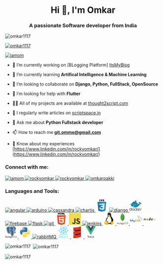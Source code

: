 <h1 align="center">Hi 👋, I'm Omkar</h1>
<h3 align="center">A passionate Software developer from India</h3>

<p align="left"> 
    <img 
        src="https://komarev.com/ghpvc/?username=omkar1117&label=Profile%20views&color=0e75b6&style=flat" alt="omkar1117"
    />
</p>

<p align="left">
    <a href="https://github.com/ryo-ma/github-profile-trophy">
        <img
            src="https://github-profile-trophy.vercel.app/?username=omkar1117"
            alt="omkar1117"
        />
    </a>
</p>

<p align="left">
    <a href="https://twitter.com/iamom" target="blank">
        <img src="https://img.shields.io/twitter/follow/iamom?logo=twitter&style=for-the-badge" alt="iamom" />
    </a>
</p>

- 🔭 I’m currently working on [BLogging Platform] <a href="itsmyblog.in">ItsMyBlog</a>

- 🌱 I’m currently learning **Artifical Intelligence & Machine Learning**

- 👯 I’m looking to collaborate on **Django, Python, FullStack, OpenSource**

- 🤝 I’m looking for help with **Flutter**

- 👨‍💻 All of my projects are available at [thought2script.com](thought2script.com)

- 📝 I regularly write articles on [scriptspace.in](scriptspace.in)

- 💬 Ask me about **Python Fullstack developer**

- 📫 How to reach me **git.omme@gmail.com**

- 📄 Know about my experiences [https://www.linkedin.com/in/rockyomkar/]
      (https://www.linkedin.com/in/rockyomkar/)

<h3 align="left">Connect with me:</h3>
<p align="left">
    <a href="https://twitter.com/iamom" target="blank">
        <img align="center" src="https://raw.githubusercontent.com/rahuldkjain/github-profile-readme-generator/master/src/images/icons/Social/twitter.svg" alt="iamom" height="30" width="40" />
    </a>
    <a href="https://linkedin.com/in/rockyomkar" target="blank">
        <img
            align="center"
            src="https://raw.githubusercontent.com/rahuldkjain/github-profile-readme-generator/master/src/images/icons/Social/linked-in-alt.svg"
            alt="rockyomkar"
            height="30"
            width="40"
        />
    </a>
    <a href="https://fb.com/rockyomkar" target="blank">
        <img
            align="center"
            src="https://raw.githubusercontent.com/rahuldkjain/github-profile-readme-generator/master/src/images/icons/Social/facebook.svg"
            alt="rockyomkar"
            height="30"
            width="40"
        />
    </a>
    <a href="https://instagram.com/omkarpakki" target="blank">
        <img align="center" src="https://raw.githubusercontent.com/rahuldkjain/github-profile-readme-generator/master/src/images/icons/Social/instagram.svg"
        alt="omkarpakki" height="30" width="40" />
    </a>
</p>

<h3 align="left">Languages and Tools:</h3>
<p align="left">
    <a href="https://angular.io" target="_blank" rel="noreferrer">
        <img
            src="https://angular.io/assets/images/logos/angular/angular.svg"
            alt="angular"
            width="40"
            height="40"
        />
    </a> 
    <a href="https://www.arduino.cc/" target="_blank" rel="noreferrer"> 
        <img
            src="https://cdn.worldvectorlogo.com/logos/arduino-1.svg"
            alt="arduino"
            width="40"
            height="40"
        />
    </a> 
    <a href="https://cassandra.apache.org/" target="_blank" rel="noreferrer">
        <img
            src="https://www.vectorlogo.zone/logos/apache_cassandra/apache_cassandra-icon.svg" alt="cassandra"
            width="40"
            height="40"
        />
    </a> 
    <a href="https://www.chartjs.org" target="_blank" rel="noreferrer">
        <img src="https://www.chartjs.org/media/logo-title.svg" alt="chartjs" width="40" height="40"/>
    </a> 
    <a href="https://www.w3schools.com/css/" target="_blank" rel="noreferrer">
        <img
            src="https://raw.githubusercontent.com/devicons/devicon/master/icons/css3/css3-original-wordmark.svg"
            alt="css3"
            width="40"
            height="40"
        />
    </a> 
    <a href="https://www.djangoproject.com/" target="_blank" rel="noreferrer">
        <img
            src="https://cdn.worldvectorlogo.com/logos/django.svg"
            alt="django"
            width="40"
            height="40"
        />
    </a> 
    <a href="https://www.docker.com/" target="_blank" rel="noreferrer">
        <img
            src="https://raw.githubusercontent.com/devicons/devicon/master/icons/docker/docker-original-wordmark.svg"
            alt="docker"
            width="40"
            height="40"
        />
    </a>
    <a href="https://firebase.google.com/" target="_blank" rel="noreferrer">
        <img
            src="https://www.vectorlogo.zone/logos/firebase/firebase-icon.svg"
            alt="firebase"
            width="40"
            height="40"
        />
    </a>
    <a href="https://flask.palletsprojects.com/" target="_blank" rel="noreferrer">
        <img 
            src="https://www.vectorlogo.zone/logos/pocoo_flask/pocoo_flask-icon.svg"
            alt="flask"
            width="40"
            height="40"
        />
    </a>
    <a href="https://git-scm.com/" target="_blank" rel="noreferrer">
        <img
            src="https://www.vectorlogo.zone/logos/git-scm/git-scm-icon.svg"
            alt="git"
            width="40"
            height="40"
        />
    </a>
    <a href="https://www.w3.org/html/" target="_blank" rel="noreferrer"> <img src="https://raw.githubusercontent.com/devicons/devicon/master/icons/html5/html5-original-wordmark.svg" alt="html5" width="40" height="40"/>
    </a>
    <a href="https://developer.mozilla.org/en-US/docs/Web/JavaScript" target="_blank" rel="noreferrer">
        <img
            src="https://raw.githubusercontent.com/devicons/devicon/master/icons/javascript/javascript-original.svg" alt="javascript" width="40" height="40"
        />
    </a>
    <a href="https://www.jenkins.io" target="_blank" rel="noreferrer">
        <img
            src="https://www.vectorlogo.zone/logos/jenkins/jenkins-icon.svg"
            alt="jenkins" width="40" height="40"
        />
    </a>
    <a href="https://www.linux.org/" target="_blank" rel="noreferrer">
        <img
        src="https://raw.githubusercontent.com/devicons/devicon/master/icons/linux/linux-original.svg" alt="linux" width="40" height="40"
    />
    </a>
    <a href="https://www.mongodb.com/" target="_blank" rel="noreferrer">
        <img src="https://raw.githubusercontent.com/devicons/devicon/master/icons/mongodb/mongodb-original-wordmark.svg" alt="mongodb" width="40" height="40"/>
    </a>
    <a href="https://www.mysql.com/" target="_blank" rel="noreferrer">
        <img src="https://raw.githubusercontent.com/devicons/devicon/master/icons/mysql/mysql-original-wordmark.svg" alt="mysql" width="40" height="40"/>
    </a>
    <a href="https://nodejs.org" target="_blank" rel="noreferrer">
        <img src="https://raw.githubusercontent.com/devicons/devicon/master/icons/nodejs/nodejs-original-wordmark.svg" alt="nodejs" width="40" height="40"
        />
    </a>
    <a href="https://www.postgresql.org" target="_blank" rel="noreferrer">
        <img src="https://raw.githubusercontent.com/devicons/devicon/master/icons/postgresql/postgresql-original-wordmark.svg" alt="postgresql" width="40" height="40"
        />
    </a>
    <a href="https://www.python.org" target="_blank" rel="noreferrer">
        <img src="https://raw.githubusercontent.com/devicons/devicon/master/icons/python/python-original.svg" alt="python" width="40" height="40"/>
    </a>
    <a href="https://www.rabbitmq.com" target="_blank" rel="noreferrer">
        <img src="https://www.vectorlogo.zone/logos/rabbitmq/rabbitmq-icon.svg" alt="rabbitMQ" width="40" height="40"/>
    </a>
    <a href="https://reactjs.org/" target="_blank" rel="noreferrer"> <img src="https://raw.githubusercontent.com/devicons/devicon/master/icons/react/react-original-wordmark.svg" alt="react" width="40" height="40"/>
    </a>
    <a href="https://www.scala-lang.org" target="_blank" rel="noreferrer"> <img src="https://raw.githubusercontent.com/devicons/devicon/master/icons/scala/scala-original.svg" alt="scala" width="40" height="40"/>
    </a>
    <a href="https://vuejs.org/" target="_blank" rel="noreferrer"> <img src="https://raw.githubusercontent.com/devicons/devicon/master/icons/vuejs/vuejs-original-wordmark.svg" alt="vuejs" width="40" height="40"/>
    </a>
</p>

<p>
    <img
        align="left"
        src="https://github-readme-stats.vercel.app/api/top-langs?username=omkar1117&show_icons=true&locale=en&layout=compact"
        alt="omkar1117"
    />
    &nbsp;
    <img
        align="center"
        src="https://github-readme-stats.vercel.app/api?username=omkar1117&show_icons=true&locale=en" alt="omkar1117"
    />
</p>

<p>
    <img 
        align="center" 
        src="https://github-readme-streak-stats.herokuapp.com/?user=omkar1117&" 
        alt="omkar1117"
    />
</p>
